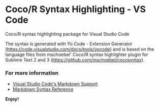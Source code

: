 # Coco/R Syntax Highlighting - VS Code
Coco/R syntax highlighting package for Visual Studio Code

The syntax is generated with Yo Code - Extension Generator (https://code.visualstudio.com/docs/tools/yocode) and is based on the language files from mschoebel' Coco/R syntax highlighter plugin for Sublime Text 2 and 3 (https://github.com/mschoebel/cocosyntax).

### For more information
* [Visual Studio Code's Markdown Support](http://code.visualstudio.com/docs/languages/markdown)
* [Markdown Syntax Reference](https://help.github.com/articles/markdown-basics/)

**Enjoy!**
